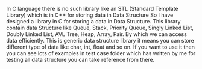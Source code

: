In C language there is no such library like an STL (Standard Template Library) which is in C++ for storing data in Data Structure So I have designed a library in C for storing a data in Data Structure. This library contain data Structure like Queue, Stack, Priority Queue, Singly Linked List, Doubly Linked List, AVL Tree, Heap, Array, Pair. By which we can access data efficiently.
This is generic data structure library it means you can store different type of data like char, int, float and so on.
If you want to use it then you can see lots of examples in test case folder which has written by me for testing all data structure you can take reference from there.
